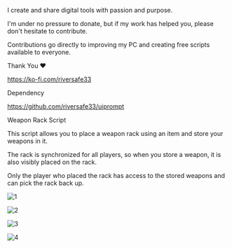 I create and share digital tools with passion and purpose.

I'm under no pressure to donate, but if my work has helped you, please don't hesitate to contribute. 

Contributions go directly to improving my PC and creating free scripts available to everyone.

Thank You :heart: 

https://ko-fi.com/riversafe33

Dependency

https://github.com/riversafe33/uiprompt

Weapon Rack Script

This script allows you to place a weapon rack using an item and store your weapons in it. 

The rack is synchronized for all players, so when you store a weapon, it is also visibly placed on the rack.

Only the player who placed the rack has access to the stored weapons and can pick the rack back up.

![1](https://github.com/user-attachments/assets/8e3fe43c-14f4-4a40-9491-e2922816e057)

![2](https://github.com/user-attachments/assets/fc29b509-8dd6-4b5a-ba95-344f438859a8)

![3](https://github.com/user-attachments/assets/9c00a4f3-ce34-4b39-a93a-4be22ddec716)

![4](https://github.com/user-attachments/assets/86c06909-4695-4c18-a9dd-ed8b4c583139)
